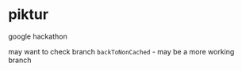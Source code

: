 piktur
======

google hackathon

may want to check branch ```backToNonCached``` - may be a more working branch
 
